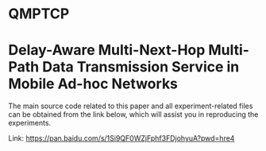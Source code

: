 # QMPTCP

# Delay-Aware Multi-Next-Hop Multi-Path Data Transmission Service in Mobile Ad-hoc Networks

The main source code related to this paper and all experiment-related files can be obtained from the link below, which will assist you in reproducing the experiments.

Link: https://pan.baidu.com/s/1Si9QF0WZjFphf3FDjohyuA?pwd=hre4
